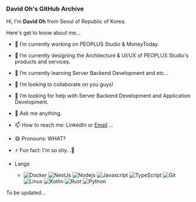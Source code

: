 ### David Oh's GitHub Archive

Hi, I'm **David Oh** from Seoul of Republic of Korea.

Here's get to know about me...

- 🔭 I’m currently working on PEOPLUS Studio & MoneyToday.
- 🎨 I’m currently designing the Architecture & UI/UX of PEOPLUS Studio's products and services.
- 🌱 I’m currently learning Server Backend Development and etc...
- 👯 I’m looking to collaborate on you guys!
- 🤔 I’m looking for help with Server Backend Development and Application Development.
- 💬 Ask me anything.
- 📫 How to reach me: LinkedIn or <a href="mailto:dalhooyn3@gmail.com">Email</a> ...
- 😄 Pronouns: WHAT?
- ⚡ Fun fact: I'm so shy...🤭

- Langs
  - <p><img alt="Docker" src="https://img.shields.io/badge/-Docker-46a2f1?style=flat-square&logo=docker&logoColor=white" /> <img alt="NestJs" src="https://img.shields.io/badge/-NestJs-ea2845?style=flat-square&logo=nestjs&logoColor=white" /> <img alt="Nodejs" src="https://img.shields.io/badge/-NodeJs-43853d?style=flat-square&logo=Node.js&logoColor=white" /> <img alt="Javascript" src="https://img.shields.io/badge/JavaScript-F7DF1E?style=flat-square&logo=javascript&logoColor=black" /> <img alt="TypeScript" src="https://img.shields.io/badge/-TypeScript-007ACC?style=flat-square&logo=typescript&logoColor=white" /> <img alt="Git" src="https://img.shields.io/badge/-Git-F05032?style=flat-square&logo=git&logoColor=white" /> <img alt="Linux" src="https://img.shields.io/badge/-Linux-FCC624?style=flat-square&logo=linux&logoColor=white" /> <img alt="Kotlin" src="https://img.shields.io/badge/Kotlin-0095D5?&style=flat-square&logo=kotlin&logoColor=white" /> <img alt="Rust" src="https://img.shields.io/badge/Rust-000000?style=flat-square&logo=rust&logoColor=white" /> <img alt="Python" src="https://img.shields.io/badge/Python-14354C?style=flat-square&logo=python&logoColor=white" /></p>

To be updated...
